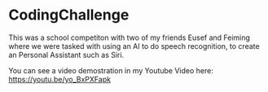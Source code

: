 # CodingChallenge

This was a school competiton with two of my friends Eusef and Feiming where we were tasked with using an AI to do speech recognition, to create an
Personal Assistant such as Siri.

You can see a video demostration in my Youtube Video here: https://youtu.be/yo_BxPXFapk
